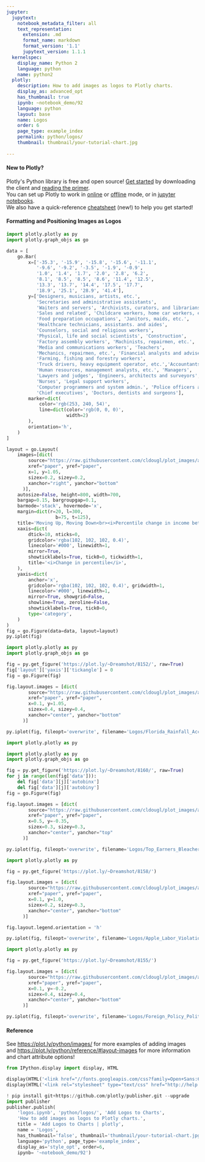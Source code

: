 ```yaml
---
jupyter:
  jupytext:
    notebook_metadata_filter: all
    text_representation:
      extension: .md
      format_name: markdown
      format_version: '1.1'
      jupytext_version: 1.1.1
  kernelspec:
    display_name: Python 2
    language: python
    name: python2
  plotly:
    description: How to add images as logos to Plotly charts.
    display_as: advanced_opt
    has_thumbnail: true
    ipynb: ~notebook_demo/92
    language: python
    layout: base
    name: Logos
    order: 6
    page_type: example_index
    permalink: python/logos/
    thumbnail: thumbnail/your-tutorial-chart.jpg
    
---
```


#### New to Plotly?
Plotly's Python library is free and open source! [Get started](https://plot.ly/python/getting-started/) by downloading the client and [reading the primer](https://plot.ly/python/getting-started/).
<br>You can set up Plotly to work in [online](https://plot.ly/python/getting-started/#initialization-for-online-plotting) or [offline](https://plot.ly/python/getting-started/#initialization-for-offline-plotting) mode, or in [jupyter notebooks](https://plot.ly/python/getting-started/#start-plotting-online).
<br>We also have a quick-reference [cheatsheet](https://images.plot.ly/plotly-documentation/images/python_cheat_sheet.pdf) (new!) to help you get started!


#### Formatting and Positioning Images as Logos

```python
import plotly.plotly as py
import plotly.graph_objs as go

data = [
    go.Bar(
        x=['-35.3', '-15.9', '-15.8', '-15.6', '-11.1',
           '-9.6', '-9.2', '-3.5', '-1.9', '-0.9',
           '1.0', '1.4', '1.7', '2.0', '2.8', '6.2',
           '8.1', '8.5', '8.5', '8.6', '11.4', '12.5',
           '13.3', '13.7', '14.4', '17.5', '17.7',
           '18.9', '25.1', '28.9', '41.4'],
        y=['Designers, musicians, artists, etc.',
           'Secretaries and administrative assistants',
           'Waiters and servers', 'Archivists, curators, and librarians',
           'Sales and related', 'Childcare workers, home car workers, etc.',
           'Food preparation occupations', 'Janitors, maids, etc.',
           'Healthcare technicians, assistants. and aides',
           'Counselors, social and religious workers',
           'Physical, life and social scientists', 'Construction',
           'Factory assembly workers', 'Machinists, repairmen, etc.',
           'Media and communications workers', 'Teachers',
           'Mechanics, repairmen, etc.', 'Financial analysts and advisers',
           'Farming, fishing and forestry workers',
           'Truck drivers, heavy equipment operator, etc.','Accountants and auditors',
           'Human resources, management analysts, etc.', 'Managers',
           'Lawyers and judges', 'Engineers, architects and surveyors',
           'Nurses', 'Legal support workers',
           'Computer programmers and system admin.', 'Police officers and firefighters',
           'Chief executives', 'Doctors, dentists and surgeons'],
        marker=dict(
            color='rgb(253, 240, 54)',
            line=dict(color='rgb(0, 0, 0)',
                      width=2)
        ),
        orientation='h',
    )
]

layout = go.Layout(
    images=[dict(
        source="https://raw.githubusercontent.com/cldougl/plot_images/add_r_img/vox.png",
        xref="paper", yref="paper",
        x=1, y=1.05,
        sizex=0.2, sizey=0.2,
        xanchor="right", yanchor="bottom"
      )],
    autosize=False, height=800, width=700,
    bargap=0.15, bargroupgap=0.1,
    barmode='stack', hovermode='x',
    margin=dict(r=20, l=300,
                  b=75, t=125),
    title='Moving Up, Moving Down<br><i>Percentile change in income between childhood and adulthood</i>',
    xaxis=dict(
        dtick=10, nticks=0,
        gridcolor='rgba(102, 102, 102, 0.4)',
        linecolor='#000', linewidth=1,
        mirror=True,
        showticklabels=True, tick0=0, tickwidth=1,
        title='<i>Change in percentile</i>',
    ),
    yaxis=dict(
        anchor='x',
        gridcolor='rgba(102, 102, 102, 0.4)', gridwidth=1,
        linecolor='#000', linewidth=1,
        mirror=True, showgrid=False,
        showline=True, zeroline=False,
        showticklabels=True, tick0=0,
        type='category',
    )
)
fig = go.Figure(data=data, layout=layout)
py.iplot(fig)
```

```python
import plotly.plotly as py
import plotly.graph_objs as go

fig = py.get_figure('https://plot.ly/~Dreamshot/8152/', raw=True)
fig['layout']['yaxis']['tickangle'] = 0
fig = go.Figure(fig)

fig.layout.images = [dict(
        source="https://raw.githubusercontent.com/cldougl/plot_images/add_r_img/accuweather.jpeg",
        xref="paper", yref="paper",
        x=0.1, y=1.05,
        sizex=0.4, sizey=0.4,
        xanchor="center", yanchor="bottom"
      )]

py.iplot(fig, fileopt='overwrite', filename='Logos/Florida_Rainfall_AccuWeather')
```

```python
import plotly.plotly as py

import plotly.plotly as py
import plotly.graph_objs as go

fig = py.get_figure('https://plot.ly/~Dreamshot/8160/', raw=True)
for j in range(len(fig['data'])):
    del fig['data'][j]['autobinx']
    del fig['data'][j]['autobiny']
fig = go.Figure(fig)

fig.layout.images = [dict(
        source="https://raw.githubusercontent.com/cldougl/plot_images/add_r_img/bleacherreport.png",
        xref="paper", yref="paper",
        x=0.5, y=-0.35,
        sizex=0.3, sizey=0.3,
        xanchor="center", yanchor="top"
      )]

py.iplot(fig, fileopt='overwrite', filename='Logos/Top_Earners_BleacherReport')
```

```python
import plotly.plotly as py

fig = py.get_figure('https://plot.ly/~Dreamshot/8158/')

fig.layout.images = [dict(
        source="https://raw.githubusercontent.com/cldougl/plot_images/add_r_img/theverge.png",
        xref="paper", yref="paper",
        x=0.1, y=1.0,
        sizex=0.2, sizey=0.3,
        xanchor="center", yanchor="bottom"
      )]

fig.layout.legend.orientation = 'h'

py.iplot(fig, fileopt='overwrite', filename='Logos/Apple_Labor_Violations_TheVerge')
```

```python
import plotly.plotly as py

fig = py.get_figure('https://plot.ly/~Dreamshot/8155/')

fig.layout.images = [dict(
        source="https://raw.githubusercontent.com/cldougl/plot_images/add_r_img/politico.png",
        xref="paper", yref="paper",
        x=0.1, y=-0.2,
        sizex=0.4, sizey=0.4,
        xanchor="center", yanchor="bottom"
      )]

py.iplot(fig, fileopt='overwrite', filename='Logos/Foreign_Policy_Politico')
```

#### Reference
See https://plot.ly/python/images/ for more examples of adding images<br>
and https://plot.ly/python/reference/#layout-images for more information and chart attribute options!

```python
from IPython.display import display, HTML

display(HTML('<link href="//fonts.googleapis.com/css?family=Open+Sans:600,400,300,200|Inconsolata|Ubuntu+Mono:400,700" rel="stylesheet" type="text/css" />'))
display(HTML('<link rel="stylesheet" type="text/css" href="http://help.plot.ly/documentation/all_static/css/ipython-notebook-custom.css">'))

! pip install git+https://github.com/plotly/publisher.git --upgrade
import publisher
publisher.publish(
    'logos.ipynb', 'python/logos/', 'Add Logos to Charts',
    'How to add images as logos to Plotly charts.',
    title = 'Add Logos to Charts | plotly',
    name = 'Logos',
    has_thumbnail='false', thumbnail='thumbnail/your-tutorial-chart.jpg',
    language='python', page_type='example_index',
    display_as='style_opt', order=6,
    ipynb= '~notebook_demo/92')
```

```python

```
